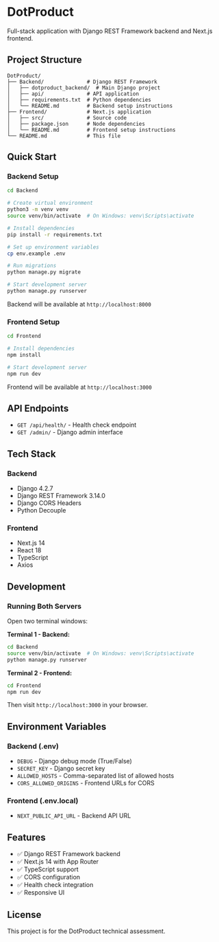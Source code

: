 # DotProduct

Full-stack application with Django REST Framework backend and Next.js frontend.

## Project Structure

```
DotProduct/
├── Backend/              # Django REST Framework
│   ├── dotproduct_backend/  # Main Django project
│   ├── api/              # API application
│   ├── requirements.txt  # Python dependencies
│   └── README.md         # Backend setup instructions
├── Frontend/             # Next.js application
│   ├── src/              # Source code
│   ├── package.json      # Node dependencies
│   └── README.md         # Frontend setup instructions
└── README.md             # This file
```

## Quick Start

### Backend Setup

```bash
cd Backend

# Create virtual environment
python3 -m venv venv
source venv/bin/activate  # On Windows: venv\Scripts\activate

# Install dependencies
pip install -r requirements.txt

# Set up environment variables
cp env.example .env

# Run migrations
python manage.py migrate

# Start development server
python manage.py runserver
```

Backend will be available at `http://localhost:8000`

### Frontend Setup

```bash
cd Frontend

# Install dependencies
npm install

# Start development server
npm run dev
```

Frontend will be available at `http://localhost:3000`

## API Endpoints

- `GET /api/health/` - Health check endpoint
- `GET /admin/` - Django admin interface

## Tech Stack

### Backend
- Django 4.2.7
- Django REST Framework 3.14.0
- Django CORS Headers
- Python Decouple

### Frontend
- Next.js 14
- React 18
- TypeScript
- Axios

## Development

### Running Both Servers

Open two terminal windows:

**Terminal 1 - Backend:**
```bash
cd Backend
source venv/bin/activate  # On Windows: venv\Scripts\activate
python manage.py runserver
```

**Terminal 2 - Frontend:**
```bash
cd Frontend
npm run dev
```

Then visit `http://localhost:3000` in your browser.

## Environment Variables

### Backend (.env)
- `DEBUG` - Django debug mode (True/False)
- `SECRET_KEY` - Django secret key
- `ALLOWED_HOSTS` - Comma-separated list of allowed hosts
- `CORS_ALLOWED_ORIGINS` - Frontend URLs for CORS

### Frontend (.env.local)
- `NEXT_PUBLIC_API_URL` - Backend API URL

## Features

- ✅ Django REST Framework backend
- ✅ Next.js 14 with App Router
- ✅ TypeScript support
- ✅ CORS configuration
- ✅ Health check integration
- ✅ Responsive UI

## License

This project is for the DotProduct technical assessment.

